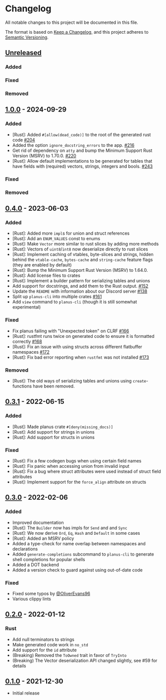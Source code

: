 # Changelog

All notable changes to this project will be documented in this file.

The format is based on [Keep a Changelog](https://keepachangelog.com/en/1.0.0/),
and this project adheres to [Semantic Versioning](https://semver.org/spec/v2.0.0.html).

## [Unreleased]

### Added

### Fixed

### Removed

## [1.0.0] - 2024-09-29

### Added

- \[Rust\]: Added `#[allow(dead_code)]` to the root of the generated rust code [#204](https://github.com/planus-org/planus/pull/204)
- Added the option `ignore_docstring_errors` to the app. [#216](https://github.com/planus-org/planus/pull/216)
- Get rid of dependency on `atty` and bump the Minimum Support Rust Version (MSRV) to 1.70.0. [#220](https://github.com/planus-org/planus/pull/220)
- \[Rust\]: Allow default implementations to be generated for tables that have fields with (required) vectors, strings, integers and bools. [#243](https://github.com/planus-org/planus/pull/243)

### Fixed

### Removed

## [0.4.0] - 2023-06-03

### Added

- \[Rust\]: Added more `impl`s for union and struct references
- \[Rust\]: Add an `ENUM_VALUES` const to enums
- \[Rust\]: Make `Vector` more similar to rust slices by adding more methods
- \[Rust\]: Vectors of `uint8`/`int8` now deserialize directly to rust slices
- \[Rust\]: Implement caching of vtables, byte-slices and strings, hidden
  behind the `vtable-cache`, `bytes-cache` and `string-cache` feature flags
  (they are enabled by default)
- \[Rust\]: Bump the Minimum Support Rust Version (MSRV) to 1.64.0.
- \[Rust\]: Add license files to crates
- \[Rust\]: Implement a builder pattern for serializing tables and unions
- Add support for docstrings, and add them to the Rust output. [#152](https://github.com/planus-org/planus/pull/152)
- Update the `README` with information about our Discord server [#138](https://github.com/planus-org/planus/pull/138)
- Split up `planus-cli` into multiple crates [#161](https://github.com/planus-org/planus/pull/161)
- Add `view` command to `planus-cli` (though it is still somewhat experimental)

### Fixed

- Fix planus failing with "Unexpected token" on CLRF [#166](https://github.com/planus-org/planus/pull/166)
- \[Rust\]: rustfmt runs twice on generated code to ensure it is formatted correctly [#168](https://github.com/planus-org/planus/pull/168)
- \[Rust\]: Fix an issue with using structs across different flatbuffer namespaces [#172](https://github.com/planus-org/planus/pull/172)
- \[Rust\]: Fix bad error reporting when `rustfmt` was not installed [#173](https://github.com/planus-org/planus/pull/173)

### Removed

- \[Rust\]: The old ways of serializing tables and unions using `create`-functions have been removed.

## [0.3.1] - 2022-06-15

### Added

- \[Rust\]: Made planus crate `#[deny(missing_docs)]`
- \[Rust\]: Add support for strings in unions
- \[Rust\]: Add support for structs in unions

### Fixed

- \[Rust\]: Fix a few codegen bugs when using certain field names
- \[Rust\]: Fix panic when accessing union from invalid input
- \[Rust\]: Fix a bug where struct attributes were used instead of struct field attributes
- \[Rust\]: Implement support for the `force_align` attribute on structs

## [0.3.0] - 2022-02-06

### Added

- Improved documentation
- \[Rust\]: The `Builder` now has impls for `Send` and and `Sync`
- \[Rust\]: We now derive `Ord`, `Eq`, `Hash` and `Default` in some cases
- \[Rust\]: Added an MSRV policy
- Added a type-check for name overlap between namespaces and declarations
- Added `generate-completions` subcommand to `planus-cli` to generate shell completions for popular shells
- Added a DOT backend
- Added a version check to guard against using out-of-date code

### Fixed

- Fixed some typos by [@OliverEvans96](https://github.com/OliverEvans96)
- Various clippy lints

## [0.2.0] - 2022-01-12

### Rust

- Add null terminators to strings
- Make generated code work in `no_std`
- Add support for the `id` attribute
- (Breaking) Removed the `ToOwned` trait in favor of `TryInto`
- (Breaking) The Vector deserialization API changed slightly, see #59 for details

## [0.1.0] - 2021-12-30

- Initial release

[Unreleased]: https://github.com/planus-org/planus/compare/v1.0.0...HEAD
[1.0.0]: https://github.com/planus-org/planus/compare/v0.4.0...v1.0.0
[0.4.0]: https://github.com/planus-org/planus/compare/v0.3.1...v0.4.0
[0.3.1]: https://github.com/planus-org/planus/compare/v0.3.0...v0.3.1
[0.3.0]: https://github.com/planus-org/planus/compare/v0.2.0...v0.3.0
[0.2.0]: https://github.com/planus-org/planus/compare/v0.1.0...v0.2.0
[0.1.0]: https://github.com/planus-org/planus/releases/tag/v0.1.0
